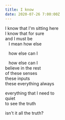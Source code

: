```yaml
---
title: I know
date: 2020-07-26 7:00:00Z
---
```

  
I know that I'm sitting here  
I know that for sure  
and I must be  
&nbsp;&nbsp;&nbsp;I mean how else  

&nbsp;&nbsp;&nbsp;how else can I  

&nbsp;&nbsp;&nbsp;how else can I  
believe in the rest  
of these senses  
these inputs  
these everything always  

everything that I need to  
quiet  
to see the truth  

isn't it all the truth?